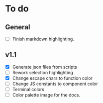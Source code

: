 # To do

## General

- [ ] Finish markdown highlighting.

## v1.1

- [x] Generate json files from scripts
- [ ] Rework selection highlighting
- [x] Change escape chars to function color
- [ ] Change JS constants to component color
- [ ] Terminal colors
- [ ] Color palette image for the docs.
